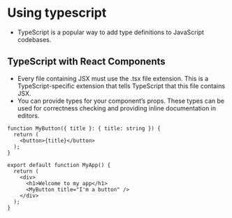 # Using typescript

- TypeScript is a popular way to add type definitions to JavaScript codebases.


## TypeScript with React Components 

- Every file containing JSX must use the .tsx file extension. This is a TypeScript-specific extension that tells TypeScript that this file contains JSX.
- You can provide types for your component’s props. These types can be used for correctness checking and providing inline documentation in editors.

``` TSX
function MyButton({ title }: { title: string }) {
  return (
    <button>{title}</button>
  );
}

export default function MyApp() {
  return (
    <div>
      <h1>Welcome to my app</h1>
      <MyButton title="I'm a button" />
    </div>
  );
}
```
